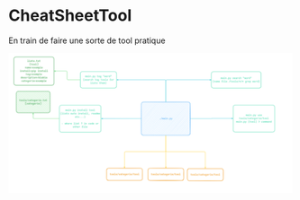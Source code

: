 # CheatSheetTool

En train de faire une sorte de tool pratique

<img src="https://github.com/Asthral/CheatSheetTool/blob/main/ressource/screenshot_26022025_232654.jpg">
